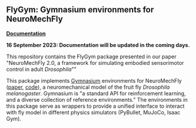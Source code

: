 ## FlyGym: Gymnasium environments for NeuroMechFly

[**Documentation**](https://neuromechfly.org/)

**16 September 2023: Documentation will be updated in the coming days.**

This repository contains the FlyGym package presented in our paper "NeuroMechFly 2.0, a framework for simulating embodied sensorimotor control in adult _Drosophila_""

This package implements [Gymnasium](https://gymnasium.farama.org) environments for NeuroMechFly ([paper](https://doi.org/10.1038/s41592-022-01466-7), [code](https://github.com/NeLy-EPFL/NeuroMechFly)), a neuromechanical model of the fruit fly _Drosophila melanogaster_. Gymnasium is "a standard API for reinforcement learning, and a diverse collection of reference environments." The environments in this package serve as wrappers to provide a unified interface to interact with fly model in different physics simulators (PyBullet, MuJoCo, Isaac Gym).
